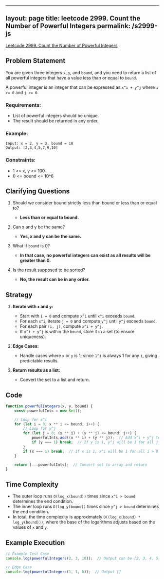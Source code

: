 
---
layout: page
title: leetcode 2999. Count the Number of Powerful Integers
permalink: /s2999-js
---
[Leetcode 2999. Count the Number of Powerful Integers](https://algoadvance.github.io/algoadvance/l2999)
## Problem Statement

You are given three integers `x`, `y`, and `bound`, and you need to return a list of all powerful integers that have a value less than or equal to `bound`.

A powerful integer is an integer that can be expressed as `x^i + y^j` where `i >= 0` and `j >= 0`.

### Requirements:
- List of powerful integers should be unique.
- The result should be returned in any order.

### Example:
```
Input: x = 2, y = 3, bound = 10
Output: [2,3,4,5,7,9,10]
```

### Constraints:
- 1 <= x, y <= 100
- 0 <= bound <= 10^6

## Clarifying Questions

1. Should we consider bound strictly less than bound or less than or equal to?
   - **Less than or equal to bound.**

2. Can x and y be the same?
   - **Yes, x and y can be the same.**

3. What if `bound` is 0?
   - **In that case, no powerful integers can exist as all results will be greater than 0.**

4. Is the result supposed to be sorted?
   - **No, the result can be in any order.**

## Strategy

1. **Iterate with `x` and `y`:**
   - Start with `i = 0` and compute `x^i` until `x^i` exceeds `bound`.
   - For each `x^i`, iterate `j = 0` and compute `y^j` until `y^j` exceeds `bound`.
   - For each pair `(i, j)`, compute `x^i + y^j`.
   - If `x^i + y^j` is within the `bound`, store it in a set (to ensure uniqueness).

2. **Edge Cases:**
   - Handle cases where `x` or `y` is 1; since `1^i` is always 1 for any `i`, giving predictable results.

3. **Return results as a list:**
   - Convert the set to a list and return.

## Code

```javascript
function powerfulIntegers(x, y, bound) {
    const powerfulInts = new Set();

    // Loop for x^i
    for (let i = 0; x ** i <= bound; i++) {
        // Loop for y^j
        for (let j = 0; (x ** i) + (y ** j) <= bound; j++) {
            powerfulInts.add((x ** i) + (y ** j));  // Add x^i + y^j to set
            if (y === 1) break;  // If y is 1, y^j will be 1 for all j > 0
        }
        if (x === 1) break;  // If x is 1, x^i will be 1 for all i > 0
    }

    return [...powerfulInts];  // Convert set to array and return
}
```

## Time Complexity

- The outer loop runs `O(log_x(bound))` times since `x^i > bound` determines the end condition.
- The inner loop runs `O(log_y(bound))` times since `y^j > bound` determines the end condition.
- In total, the time complexity is approximately `O((log_x(bound) * log_y(bound)))`, where the base of the logarithms adjusts based on the values of `x` and `y`.

## Example Execution

```javascript
// Example Test Case
console.log(powerfulIntegers(2, 3, 10));  // Output can be [2, 3, 4, 5, 7, 9, 10]

// Edge Case
console.log(powerfulIntegers(1, 1, 0));  // Output []
```
